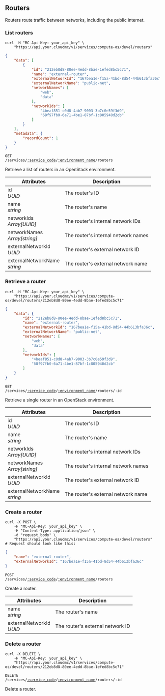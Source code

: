 ## Routers

Routers route traffic between networks, including the public internet.

### List routers

```shell
curl -H "MC-Api-Key: your_api_key" \
    "https://api.your.cloudmc/v1/services/compute-os/devel/routers"
```
```json
{
    "data": [
        {
            "id": "212eb8d8-80ee-4edd-8bae-1efed8bc5c71",
            "name": "external-router",
            "externalNetworkId": "167bea1e-f15a-41bd-8d54-44b613bfa36c",
            "externalNetworkName": "public-net",
            "networkNames": [
                "web",
                "data"
            ],
            "networkIds": [
                "4beaf851-c0d8-4ab7-9003-3b7c0e59f3d9",
                "68f97fb0-6a71-4be1-87bf-1c805940d2cb"
            ]
        }
    ],
    "metadata": {
        "recordCount": 1
    }
}
```

<code>GET /services/<a href="#service-connections">:service_code</a>/<a href="#environments">:environment_name</a>/routers</code>

Retrieve a list of routers in an OpenStack environment.

| Attributes                            | Description                         |
| ------------------------------------- | ----------------------------------- |
| id<br/>*UUID*                         | The router's ID                     |
| name<br/>*string*                     | The router's name                   |
| networkIds<br/>*Array[UUID]*          | The router's internal network IDs   |
| networkNames<br/>*Array[string]*      | The router's internal network names |
| externalNetworkId<br/>*UUID*          | The router's external network ID    |
| externalNetworkName<br/>*string*      | The router's external network name  |

### Retrieve a router

```shell
curl -H "MC-Api-Key: your_api_key" \
    "https://api.your.cloudmc/v1/services/compute-os/devel/routers/212eb8d8-80ee-4edd-8bae-1efed8bc5c71"
```
```json
{
    "data": {
        "id": "212eb8d8-80ee-4edd-8bae-1efed8bc5c71",
        "name": "external-router",
        "externalNetworkId": "167bea1e-f15a-41bd-8d54-44b613bfa36c",
        "externalNetworkName": "public-net",
        "networkNames": [
            "web",
            "data"
        ],
        "networkIds": [
            "4beaf851-c0d8-4ab7-9003-3b7c0e59f3d9",
            "68f97fb0-6a71-4be1-87bf-1c805940d2cb"
        ]
    }
}
```

<code>GET /services/<a href="#service-connections">:service_code</a>/<a href="#environments">:environment_name</a>/routers/:id</code>

Retrieve a single router in an OpenStack environment.

| Attributes                            | Description                         |
| ------------------------------------- | ----------------------------------- |
| id<br/>*UUID*                         | The router's ID                     |
| name<br/>*string*                     | The router's name                   |
| networkIds<br/>*Array[UUID]*          | The router's internal network IDs   |
| networkNames<br/>*Array[string]*      | The router's internal network names |
| externalNetworkId<br/>*UUID*          | The router's external network ID    |
| externalNetworkName<br/>*string*      | The router's external network name  |

### Create a router

```shell
curl -X POST \
    -H "MC-Api-Key: your_api_key" \
    -H "Content-Type: application/json" \
    -d "request_body" \
    "https://api.your.cloudmc/v1/services/compute-os/devel/routers"
# Request should look like this:
```
```json
{
    "name": "external-router",
    "externalNetworkId": "167bea1e-f15a-41bd-8d54-44b613bfa36c"
}
```

<code>POST /services/<a href="#service-connections">:service_code</a>/<a href="#environments">:environment_name</a>/routers</code>

Create a router.

| Attributes                            | Description                         |
| ------------------------------------- | ----------------------------------- |
| name<br/>*string*                     | The router's name                   |
| externalNetworkId<br/>*UUID*          | The router's external network ID    |

### Delete a router

```shell
curl -X DELETE \
    -H "MC-Api-Key: your_api_key" \
    "https://api.your.cloudmc/v1/services/compute-os/devel/routers/212eb8d8-80ee-4edd-8bae-1efed8bc5c71"
```

<code>DELETE /services/<a href="#service-connections">:service_code</a>/<a href="#environments">:environment_name</a>/routers/:id</code>

Delete a router.
